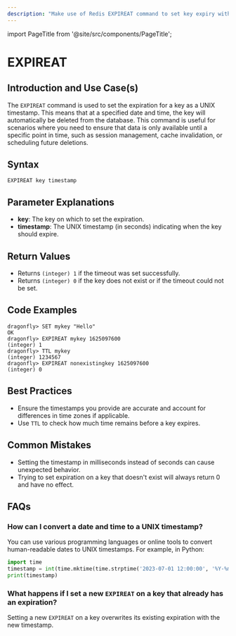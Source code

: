 ```yaml
---
description: "Make use of Redis EXPIREAT command to set key expiry with UNIX timestamp."
---
```


import PageTitle from '@site/src/components/PageTitle';

# EXPIREAT

<PageTitle title="Redis EXPIREAT Explained (Better Than Official Docs)" />

## Introduction and Use Case(s)

The `EXPIREAT` command is used to set the expiration for a key as a UNIX timestamp. This means that at a specified date and time, the key will automatically be deleted from the database. This command is useful for scenarios where you need to ensure that data is only available until a specific point in time, such as session management, cache invalidation, or scheduling future deletions.

## Syntax

```cli
EXPIREAT key timestamp
```

## Parameter Explanations

- **key**: The key on which to set the expiration.
- **timestamp**: The UNIX timestamp (in seconds) indicating when the key should expire.

## Return Values

- Returns `(integer) 1` if the timeout was set successfully.
- Returns `(integer) 0` if the key does not exist or if the timeout could not be set.

## Code Examples

```cli
dragonfly> SET mykey "Hello"
OK
dragonfly> EXPIREAT mykey 1625097600
(integer) 1
dragonfly> TTL mykey
(integer) 1234567
dragonfly> EXPIREAT nonexistingkey 1625097600
(integer) 0
```

## Best Practices

- Ensure the timestamps you provide are accurate and account for differences in time zones if applicable.
- Use `TTL` to check how much time remains before a key expires.

## Common Mistakes

- Setting the timestamp in milliseconds instead of seconds can cause unexpected behavior.
- Trying to set expiration on a key that doesn't exist will always return 0 and have no effect.

## FAQs

### How can I convert a date and time to a UNIX timestamp?

You can use various programming languages or online tools to convert human-readable dates to UNIX timestamps. For example, in Python:

```python
import time
timestamp = int(time.mktime(time.strptime('2023-07-01 12:00:00', '%Y-%m-%d %H:%M:%S')))
print(timestamp)
```

### What happens if I set a new `EXPIREAT` on a key that already has an expiration?

Setting a new `EXPIREAT` on a key overwrites its existing expiration with the new timestamp.
